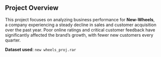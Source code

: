 ## Project Overview

This project focuses on analyzing business performance for **New-Wheels**, a company experiencing a steady decline in sales and customer acquisition over the past year. Poor online ratings and critical customer feedback have significantly affected the brand’s growth, with fewer new customers every quarter.

**Dataset used**: `new wheels_proj.rar` 
